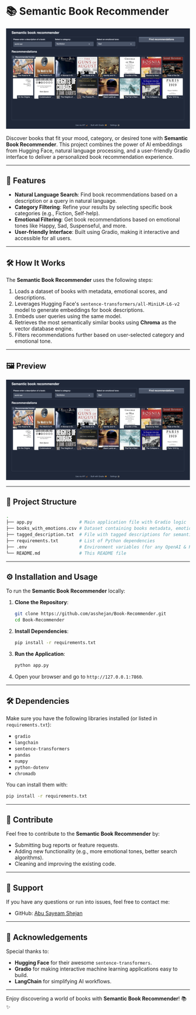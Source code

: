 # 📚 Semantic Book Recommender

![Semantic Book Recommender Preview](preview.png)

Discover books that fit your mood, category, or desired tone with **Semantic Book Recommender**. This project combines the power of AI embeddings from Hugging Face, natural language processing, and a user-friendly Gradio interface to deliver a personalized book recommendation experience.

---

## 🚀 Features

- **Natural Language Search**: Find book recommendations based on a description or a query in natural language.
- **Category Filtering**: Refine your results by selecting specific book categories (e.g., Fiction, Self-help).
- **Emotional Filtering**: Get book recommendations based on emotional tones like Happy, Sad, Suspenseful, and more.
- **User-friendly Interface**: Built using Gradio, making it interactive and accessible for all users.

---

## 🛠️ How It Works

The **Semantic Book Recommender** uses the following steps:
1. Loads a dataset of books with metadata, emotional scores, and descriptions.
2. Leverages Hugging Face's `sentence-transformers/all-MiniLM-L6-v2` model to generate embeddings for book descriptions.
3. Embeds user queries using the same model.
4. Retrieves the most semantically similar books using **Chroma** as the vector database engine.
5. Filters recommendations further based on user-selected category and emotional tone.

---

## 🖼️ Preview

![Book Recommender App Preview](preview.png)

---

## 📑 Project Structure

```bash
.
├── app.py                  # Main application file with Gradio logic
├── books_with_emotions.csv # Dataset containing books metadata, emotions, and thumbnails
├── tagged_description.txt  # File with tagged descriptions for semantic embeddings
├── requirements.txt        # List of Python dependencies
├── .env                    # Environment variables (for any OpenAI & Huggingface API keys)
└── README.md               # This README file
```

---

## ⚙️ Installation and Usage

To run the **Semantic Book Recommender** locally:

1. **Clone the Repository**:
   ```bash
   git clone https://github.com/asshejan/Book-Recommender.git
   cd Book-Recommender
   ```

2. **Install Dependencies**:
   ```bash
   pip install -r requirements.txt
   ```

3. **Run the Application**:
   ```bash
   python app.py
   ```

4. Open your browser and go to `http://127.0.0.1:7860`.

---

## 🛠️ Dependencies

Make sure you have the following libraries installed (or listed in `requirements.txt`):
- `gradio`
- `langchain`
- `sentence-transformers`
- `pandas`
- `numpy`
- `python-dotenv`
- `chromadb`

You can install them with:
```bash
pip install -r requirements.txt
```

---


## 🙌 Contribute

Feel free to contribute to the **Semantic Book Recommender** by:
- Submitting bug reports or feature requests.
- Adding new functionality (e.g., more emotional tones, better search algorithms).
- Cleaning and improving the existing code.

---

## 📧 Support

If you have any questions or run into issues, feel free to contact me:
- GitHub: [Abu Sayeam Shejan](https://github.com/asshejan)

---

## 🌟 Acknowledgements

Special thanks to:
- **Hugging Face** for their awesome `sentence-transformers`.
- **Gradio** for making interactive machine learning applications easy to build.
- **LangChain** for simplifying AI workflows.

---

Enjoy discovering a world of books with **Semantic Book Recommender**! 📚✨
